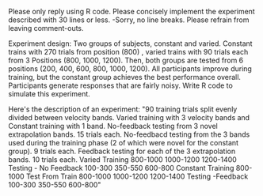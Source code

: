 

Please only reply using R code. Please concisely implement the experiment described with 30 lines or less.  -Sorry, no line breaks. Please refrain from leaving comment-outs.


Experiment design: Two groups of subjects, constant and varied. Constant trains with 270 trials from position (800) , varied trains with 90 trials each from 3 Positions (800, 1000, 1200). Then, both groups are tested from 6 positions (200, 400, 600, 800, 1000, 1200). All participants improve during training, but the constant group achieves the best performance overall. Participants generate responses that are fairly noisy. Write R code to simulate this experiment. 


Here's the description of an experiment: "90 training trials split evenly divided between velocity bands. Varied training with 3 velocity bands and Constant training with 1 band. No-feedback testing from 3 novel extrapolation bands. 15 trials each. No-feedbacd testing from the 3 bands used during the training phase (2 of which were novel for the constant group). 9 trials each. Feedback testing for each of the 3 extrapolation bands. 10 trials each. Varied Training 800-1000 1000-1200 1200-1400 Testing - No Feedback 100-300 350-550 600-800 Constant Training 800-1000 Test From Train 800-1000 1000-1200 1200-1400 Testing -Feedback 100-300 350-550 600-800"

